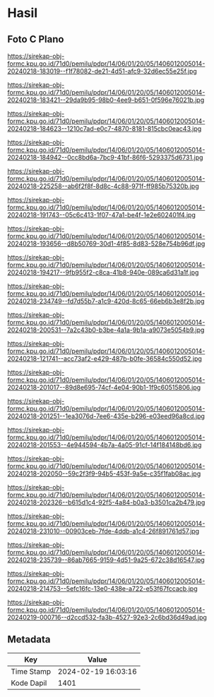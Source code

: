 # Hasil

## Foto C Plano

https://sirekap-obj-formc.kpu.go.id/71d0/pemilu/pdpr/14/06/01/20/05/1406012005014-20240218-183019--f1f78082-de21-4d51-afc9-32d6ec55e25f.jpg

https://sirekap-obj-formc.kpu.go.id/71d0/pemilu/pdpr/14/06/01/20/05/1406012005014-20240218-183421--29da9b95-98b0-4ee9-b651-0f596e76021b.jpg

https://sirekap-obj-formc.kpu.go.id/71d0/pemilu/pdpr/14/06/01/20/05/1406012005014-20240218-184623--1210c7ad-e0c7-4870-8181-815cbc0eac43.jpg

https://sirekap-obj-formc.kpu.go.id/71d0/pemilu/pdpr/14/06/01/20/05/1406012005014-20240218-184942--0cc8bd6a-7bc9-41bf-86f6-5293375d6731.jpg

https://sirekap-obj-formc.kpu.go.id/71d0/pemilu/pdpr/14/06/01/20/05/1406012005014-20240218-225258--ab6f2f8f-8d8c-4c88-971f-ff985b75320b.jpg

https://sirekap-obj-formc.kpu.go.id/71d0/pemilu/pdpr/14/06/01/20/05/1406012005014-20240218-191743--05c6c413-1f07-47a1-be4f-1e2e602401f4.jpg

https://sirekap-obj-formc.kpu.go.id/71d0/pemilu/pdpr/14/06/01/20/05/1406012005014-20240218-193656--d8b50769-30d1-4f85-8d83-528e754b96df.jpg

https://sirekap-obj-formc.kpu.go.id/71d0/pemilu/pdpr/14/06/01/20/05/1406012005014-20240218-194217--9fb955f2-c8ca-41b8-940e-089ca6d31a1f.jpg

https://sirekap-obj-formc.kpu.go.id/71d0/pemilu/pdpr/14/06/01/20/05/1406012005014-20240218-234749--fd7d55b7-a1c9-420d-8c65-66eb6b3e8f2b.jpg

https://sirekap-obj-formc.kpu.go.id/71d0/pemilu/pdpr/14/06/01/20/05/1406012005014-20240218-200531--7a2c43b0-b3be-4a1a-9b1a-a9073e5054b9.jpg

https://sirekap-obj-formc.kpu.go.id/71d0/pemilu/pdpr/14/06/01/20/05/1406012005014-20240218-121741--acc73af2-e429-487b-b0fe-36584c550d52.jpg

https://sirekap-obj-formc.kpu.go.id/71d0/pemilu/pdpr/14/06/01/20/05/1406012005014-20240218-201017--89d8e695-74cf-4e04-90b1-1f9c60515806.jpg

https://sirekap-obj-formc.kpu.go.id/71d0/pemilu/pdpr/14/06/01/20/05/1406012005014-20240218-201251--1ea3076d-7ee6-435e-b296-e03eed96a8cd.jpg

https://sirekap-obj-formc.kpu.go.id/71d0/pemilu/pdpr/14/06/01/20/05/1406012005014-20240218-201553--4e944594-4b7a-4a05-91cf-14f184148bd6.jpg

https://sirekap-obj-formc.kpu.go.id/71d0/pemilu/pdpr/14/06/01/20/05/1406012005014-20240218-202050--59c2f3f9-94b5-453f-9a5e-c35f1fab08ac.jpg

https://sirekap-obj-formc.kpu.go.id/71d0/pemilu/pdpr/14/06/01/20/05/1406012005014-20240218-202326--b615d1c4-92f5-4a84-b0a3-b3501ca2b479.jpg

https://sirekap-obj-formc.kpu.go.id/71d0/pemilu/pdpr/14/06/01/20/05/1406012005014-20240218-231010--00903ceb-7fde-4ddb-a1c4-26f891761d57.jpg

https://sirekap-obj-formc.kpu.go.id/71d0/pemilu/pdpr/14/06/01/20/05/1406012005014-20240218-235739--86ab7665-9159-4d51-9a25-672c38d16547.jpg

https://sirekap-obj-formc.kpu.go.id/71d0/pemilu/pdpr/14/06/01/20/05/1406012005014-20240218-214753--5efc16fc-13e0-438e-a722-e53f67fccacb.jpg

https://sirekap-obj-formc.kpu.go.id/71d0/pemilu/pdpr/14/06/01/20/05/1406012005014-20240219-000716--d2ccd532-fa3b-4527-92e3-2c6bd36d49ad.jpg


## Metadata

| Key        | Value               |
| ---------- | ------------------- |
| Time Stamp | 2024-02-19 16:03:16 |
| Kode Dapil | 1401                |



